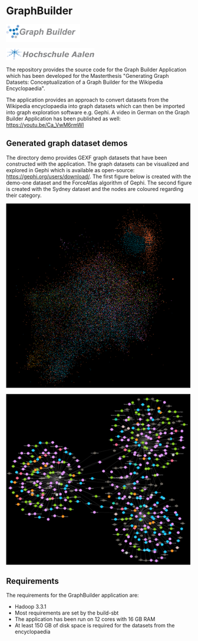 # GraphBuilder

<img src="demo/images/graph-builder.png" width="200"/>  <br />

<img src="demo/images/Logo_HSAA.png" width="240"/> 

The repository provides the source code for the Graph Builder Application which has been developed for the Masterthesis "Generating Graph Datasets: Conceptualization of a Graph Builder for the Wikipedia Encyclopaedia". 

The application provides an approach to convert datasets from the Wikipedia encyclopaedia into graph datasets which can then be imported into graph exploration software e.g. Gephi. A video in German on the Graph Builder Application has been published as well: https://youtu.be/Ca_VwM6rmWI 

## Generated graph dataset demos

The directory demo provides GEXF graph datasets that have been constructed with the application. The graph datasets can be visualized and explored in Gephi which is available as open-source: https://gephi.org/users/download/. The first figure below is created with the demo-one dataset and the ForceAtlas algorithm of Gephi. The second figure is created with the Sydney dataset and the nodes are coloured regarding their category. 


<img src="demo/images/main.png?raw=true" width="500"/>  <br />

<img src="demo/images/export.png?raw=true" width="500"/>


## Requirements 

The requirements for the GraphBuilder application are:

* Hadoop 3.3.1 
* Most requirements are set by the build-sbt
* The application has been run on 12 cores with 16 GB RAM
* At least 150 GB of disk space is required for the datasets from the encyclopaedia
